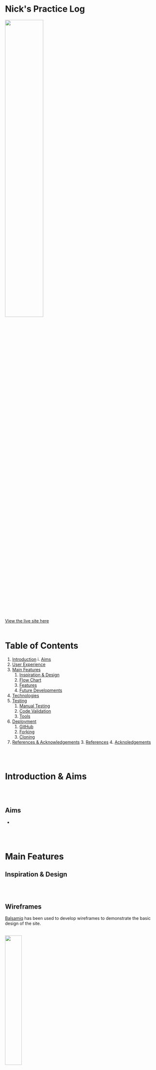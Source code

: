 # Nick's Practice Log
<img src="readme-imgs/titles.png" width="50%">
<br/>

[View the live site here](https://nicks-practice-log.herokuapp.com/)
<br/>
<br/>

# Table of Contents
1. [Introduction](#introduction)
    i. [Aims](#aims)
2. [User Experience](#user-experience-ux)
3. [Main Features](#main-features)
    1. [Inspiration & Design](#inspiration--design)
    4. [Flow Chart](#)
    5. [Features](#features)
    7. [Future Developments](#future-developments)
4. [Technologies](#technologies)
5. [Testing](#testing)
    1. [Manual Testing](#manual-testing)
    2. [Code Validation](#code-validation)
    4. [Tools](#tools)
6. [Deployment](#deployment)
    1. [GitHub](#github)
    2. [Forking](#forking)
    3. [Cloning](#cloning)
7. [References & Acknowledgements](#references--acknowledgements)
   3. [References](#references)
   4. [Acknoledgements](#acknoledgements)
<br />
<br />

# Introduction & Aims

<br>
<br>


## Aims
- 
<br />
<br />


# Main Features
## Inspiration & Design

<br />
<br />


## Wireframes
[Balsamiq](https://balsamiq.cloud/) has been used to develop wireframes to demonstrate the basic design of the site.
<br />
<br />

<img src="" width="33%">

<br />
<br />

## Features
<img src="" width="40%">

<br />
<br />


## User Interactivity
<br />
<br />

<br />
<br />

## Future Developments
This project has a great deal of developmental potential in features that could eventually add increased functionality and a deeper user experiece. 
The following are a few examples:
- Get logs with certain scores
<br />
<br />

# Technologies
Languages used in this site are [Python]

Additional technologies include: 

- [GitHub](https://github.com/)
  - Site repository
- [Gitpod](https://gitpod.io/)
  - Online IDE for all coding work and site file management, terminal was used to add, commit, and push to Github
<br />
<br />

# Testing
## Manual Testing 

**Design Expectation**
- 
**Testing**

**Result** * 
<br/>
<br/>

## Code Validation
Pep8



## Tools
[GitPod]
<br />
<br />



# Deployment
The live site can be accessed [here](https://nickwaldock.github.io/Awesome-80s/)
<br />
<br />

## GitHub
This project was deloyed to GitHub Pages with the following steps:
1. Log in to GitHub (create an account if necessary)
2. Locate the [GitHub Respository](https://github.com/NickWaldock/Awesome-80s)
3. On the repository page, find the 'Settings' icon anc click on it
4. In the Settings page, look for and click the 'Pages' menu item on the left hand side (under section titled 'Code and automation', you may need to scroll down slightly)
5. In the 'Pages' page, under 'Source', select 'Branch:main', then '/root' and click save
6. After a few minutes, the site will be published
<br />
<br />

## Forking
The fork this repository proceed with the following steps:
1. Log it to GitHub (create an account if necessary)
2. Locate the [GitHub Respository](https://github.com/NickWaldock/Awesome-80s)
3. On the repository page, find the 'Fork' menu in the top right, click on the small down arrow
4. Select '+ Create a new fork'
5. Remane repository as required
6. Click 'Create Fork'
7. You now have your forked version of this repository
<br />
<br />

## Cloning
To clone the repository procees with the following steps:
1. Log in to GitHub (create an account if necessary)
2. Locate the [GitHub Respository](https://github.com/NickWaldock/Awesome-80s)
3. On the repository page, find and click on the 'Code' menu in the mid-top right of the page
4. Choose to either download or open in GitHub Desktop,
  - or;
    5. Choose the HTTPS option and copy the URL to your clipboard
    6. - To clone the repository using HTTPS, under "HTTPS", copy the url
       - To clone the repository using an SSH key, including a certificate issued by your organization's SSH certificate authority, click SSH, then copy the url
       - To clone a repository using GitHub CLI, click GitHub CLI, then copy url
    7. Open Terminal and change the current directory to where you want the cloned directory
    8. Type git clone, and paste the url, press Enter to create your local clone
<br />
<br />

# References & Acknoledgements


## References

The following sites were used for syntax checking, problem solving, and general coding concept referencing:
- 

<br />
<br />

## Acknoledgements























References
General
https://www.programiz.com/python-programming/methods/string/lower
https://railsware.com/blog/python-for-machine-learning-indexing-and-slicing-for-lists-tuples-strings-and-other-sequential-types/
https://www.edureka.co/blog/python-list-length/
https://docs.gspread.org/en/latest/user-guide.html

Clear screen
https://www.geeksforgeeks.org/clear-screen-python/

Datetime formatting
https://pynative.com/python-datetime-format-strftime/

Checking string format
https://www.adamsmith.haus/python/answers/how-to-check-if-a-string-matches-a-pattern-in-python

Checking for integer
https://bobbyhadz.com/blog/python-check-if-input-is-integer#:~:text=isdigit()%20%23-,Use%20the%20str.,point%20numbers%20or%20negative%20numbers.
https://pythonguides.com/python-check-if-the-variable-is-an-integer/

Code checker
https://www.pythonchecker.com/

The slow print
https://replit.com/talk/learn/The-Slow-Print/44741

pretty printer
https://docs.python.org/3/library/pprint.html

Console Art
https://github.com/sepandhaghighi/art


https://kodify.net/python/math/round-integers/

Random
https://pynative.com/python-random-choice/

Conditionals
https://www.openbookproject.net/books/bpp4awd/ch04.html

Strip
https://www.w3schools.com/python/ref_string_strip.asp

BUGS
Data not pushing to spreadsheet - due to attemping to send dictionary objects across. Topics dicts function removed and replaced with a log_exercises function